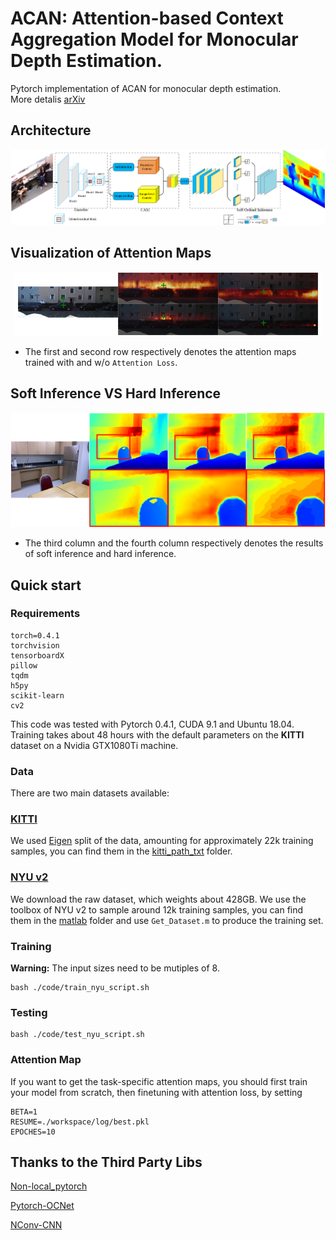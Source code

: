 # ACAN: Attention-based Context Aggregation Model for Monocular Depth Estimation.

Pytorch implementation of ACAN for monocular depth estimation.</br>
More detalis [arXiv](https://arxiv.org/abs/1901.10137) </br>

## Architecture
<p align="center">
    <img src="/images/architecture.png"></br>
</p>

## Visualization of Attention Maps

<p align="center">
    <img src="/images/kitti_att.png"></br>
</p>

* The first and second row respectively denotes the attention maps trained with and w/o `Attention Loss`. </br>

## Soft Inference VS Hard Inference

<p align="center">
    <img src="/images/soft_vs_hard2.png"></br>
</p>

* The third column and the fourth column respectively denotes the results of soft inference and hard inference. </br>
## Quick start

### Requirements
~~~~
torch=0.4.1
torchvision
tensorboardX
pillow
tqdm
h5py
scikit-learn
cv2
~~~~
This code was tested with Pytorch 0.4.1, CUDA 9.1 and Ubuntu 18.04.  
Training takes about 48 hours with the default parameters on the **KITTI** dataset on a Nvidia GTX1080Ti machine.  </br>

### Data
There are two main datasets available: 
### [KITTI](http://www.cvlibs.net/datasets/kitti/raw_data.php)
We used [Eigen](https://cs.nyu.edu/~deigen/depth/) split of the data, amounting for approximately 22k training samples, you can find them in the [kitti_path_txt](./kitti_path_txt) folder.  

### [NYU v2](https://cs.nyu.edu/~silberman/datasets/nyu_depth_v2.html)
We download the raw dataset, which weights about 428GB. We use the toolbox of NYU v2 to sample around 12k training samples, you can find them in the [matlab](code/matlab) folder and use `Get_Dataset.m` to produce the training set.

### Training

**Warning:** The input sizes need to be mutiples of 8. 

```shell
bash ./code/train_nyu_script.sh
```

### Testing  
```shell
bash ./code/test_nyu_script.sh
```

### Attention Map
If you want to get the task-specific attention maps, you should first train your model from scratch, then finetuning with attention loss, by setting
~~~~
BETA=1
RESUME=./workspace/log/best.pkl
EPOCHES=10
~~~~

## Thanks to the Third Party Libs
[Non-local_pytorch](https://github.com/AlexHex7/Non-local_pytorch)

[Pytorch-OCNet](https://github.com/PkuRainBow/OCNet.pytorch)

[NConv-CNN](https://github.com/abdo-eldesokey/nconv-nyu)


